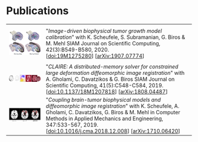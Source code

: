 # Publications

<table border="0" width="100%">
<col style="width:20%">
<col style="width:80%">
<tbody>
<tr>
<!-- ####################################### -->
<td><p align="center"><img src="pics/2020-scheufele-SISC.png" alt="mangSISC19"  width="240"/></p></td>
<td>
"<i>Image-driven biophysical tumor growth model calibration</i>"
with K. Scheufele, S. Subramanian, G. Biros & M. Mehl
SIAM Journal on Scientific Computing, 42(3):B549-B580, 2020.
<br>
[<a href="https://doi.org/10.1137/19M1275280">doi:19M1275280</a>]
[<a href="https://arxiv.org/abs/1907.07774">arXiv:1907.07774</a>]
</tr>
<!-- ####################################### -->
<tr>
<td><p align="center"><img src="pics/2019-mang-SISC.png" alt="mangSISC19"  width="240"/></p></td>
<td>
"<i>CLAIRE: A distributed-memory solver for constrained large deformation diffeomorphic image registration</i>"
with A. Gholami, C. Davatzikos & G. Biros
SIAM Journal on Scientific Computing, 41(5):C548-C584, 2019.
<br>
[<a href="https://doi.org/10.1137/18M1207818">doi:10.1137/18M1207818</a>]
[<a href="https://arxiv.org/abs/1808.04487">arXiv:1808.04487</a>]
</tr>
<!-- ####################################### -->
<tr>
<td><p align="center"><img src="pics/2019-scheufele-CMAME.png" alt="scheufeleCMAME19"  width="240"/></p></td>
<td>
"<i>Coupling brain-tumor biophysical models and diffeomorphic image registration</i>"
with K. Scheufele, A. Gholami, C. Davatzikos, G. Biros & M. Mehl in
Computer Methods in Applied Mechanics and Engineering, 347:533-567, 2019.<br>
[<a href="https://doi.org/10.1016/j.cma.2018.12.008">doi:10.1016/j.cma.2018.12.008</a>]
[<a href="https://arxiv.org/abs/1710.06420">arXiv:1710.06420</a>]
</td>
</tr>
</tbody>
</table>

